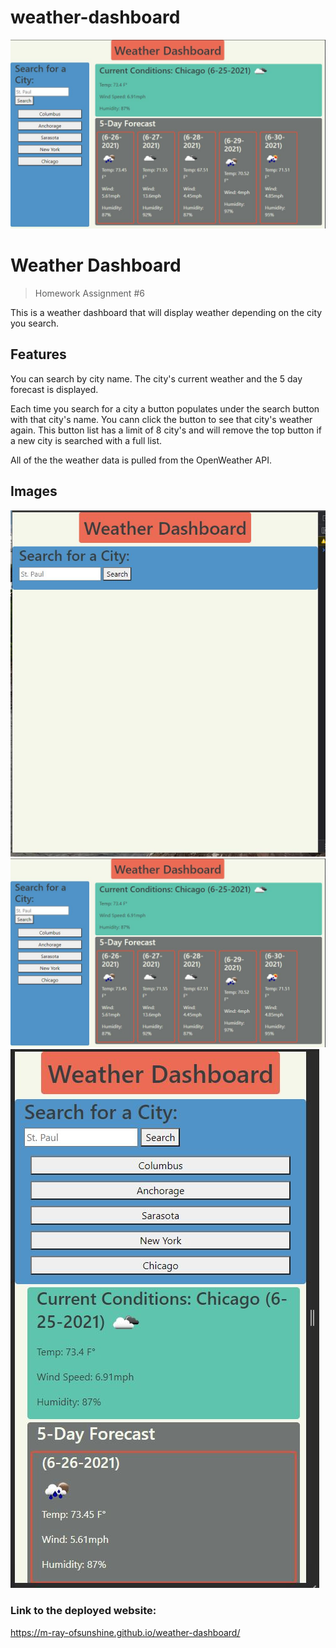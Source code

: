 # weather-dashboard

![Logo of the project](./assets/images/screenCapFullSize.jpg)

# Weather Dashboard
> Homework Assignment #6

This is a weather dashboard that will display weather depending on the city you search.

## Features

You can search by city name. The city's current weather and the 5 day forecast is displayed.

Each time you search for a city a button populates under the search button with that city's name. You cann click the button to see that city's weather again. This button list has a limit of 8 city's and will remove the top button if a new city is searched with a full list.

All of the the weather data is pulled from the OpenWeather API.



## Images
![Main page](./assets/images/screenCapMain.jpg)
![Full Size](./assets/images/screenCapFullSize.jpg)
![Phone Size](./assets/images/screenCapPhoneSize.jpg)



### Link to the deployed website:

https://m-ray-ofsunshine.github.io/weather-dashboard/